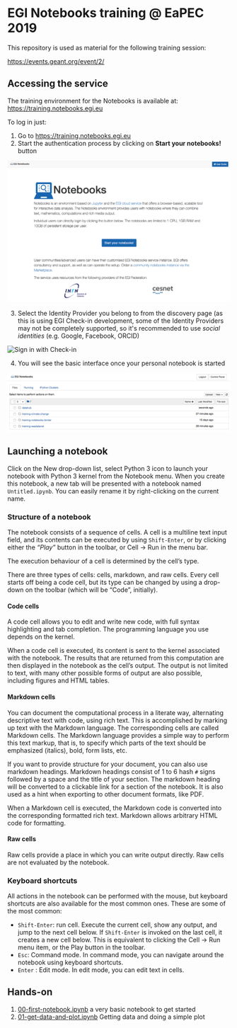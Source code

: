 # EGI Notebooks training @ EaPEC 2019

This repository is used as material for the following training session:

https://events.geant.org/event/2/


## Accessing the service

The training environment for the Notebooks is available at:
 https://training.notebooks.egi.eu
 
To log in just:
1. Go to https://training.notebooks.egi.eu
2. Start the authentication process by clicking on **Start your notebooks!** button

![Notebooks front](./front.png)

3. Select the Identity Provider you belong to from the discovery page (as this
   is using EGI Check-in development, some of the Identity Providers may not be
   completely supported, so it's recommended to use _social identities_ (e.g.
   Google, Facebook, ORCID)

![Sign in with Check-in](./checkin.png)

4. You will see the basic interface once your personal notebook is started


![JupyterLab interface in Notebooks](./notebook.png)


## Launching a notebook

Click on the New drop-down list, select Python 3 icon to launch your notebook with Python 3
kernel from the Notebook menu. When you create this notebook, a new tab will be presented with 
a notebook named `Untitled.ipynb`. You can easily rename it by right-clicking on the current name.

### Structure of a notebook

The notebook consists of a sequence of cells. A cell is a multiline text input
field, and its contents can be executed by using `Shift-Enter`, or by clicking
either the _“Play”_ button in the toolbar, or Cell -> Run in the menu bar.

The execution behaviour of a cell is determined by the cell’s type.

There are three types of cells: cells, markdown, and raw cells.
Every cell starts off being a code cell, but its type can be changed by using
a drop-down on the toolbar (which will be “Code”, initially).

#### Code cells

A code cell allows you to edit and write new code, with full syntax
highlighting and tab completion. The programming language you use depends on
the kernel.

When a code cell is executed, its content is sent to the kernel associated
with the notebook. The results that are returned from this computation are
then displayed in the notebook as the cell’s output. The output is not
limited to text, with many other possible forms of output are also possible,
including figures and HTML tables.

#### Markdown cells

You can document the computational process in a literate way, alternating
descriptive text with code, using rich text. This is accomplished by
marking up text with the Markdown language. The corresponding cells are
called Markdown cells. The Markdown language provides a simple way to
perform this text markup, that is, to specify which parts of the text should
be emphasized (italics), bold, form lists, etc.

If you want to provide structure for your document, you can also use markdown
headings. Markdown headings consist of 1 to 6 hash `#` signs followed by a
space and the title of your section. The markdown heading will be converted
to a clickable link for a section of the notebook. It is also used as a hint
when exporting to other document formats, like PDF.

When a Markdown cell is executed, the Markdown code is converted into the
corresponding formatted rich text. Markdown allows arbitrary HTML code for
formatting.

#### Raw cells

Raw cells provide a place in which you can write output directly. Raw cells
are not evaluated by the notebook.


### Keyboard shortcuts

All actions in the notebook can be performed with the mouse, but keyboard
shortcuts are also available for the most common ones. These are some of the
most common:
- `Shift-Enter`: run cell. Execute the current cell, show any output,
  and jump to the next cell below. If `Shift-Enter` is invoked on the last
  cell, it creates a new cell below. This is equivalent to clicking the
  Cell -> Run menu item, or the Play button in the toolbar.
- `Esc`: Command mode. In command mode, you can navigate around the notebook
  using keyboard shortcuts.
- `Enter` : Edit mode. In edit mode, you can edit text in cells.

## Hands-on

1. [00-first-notebook.ipynb](./00-first-notebook.ipynb) a very basic notebook to get started
2. [01-get-data-and-plot.ipynb](./01-get-data-and-plot.ipynb) Getting data and doing a simple plot
